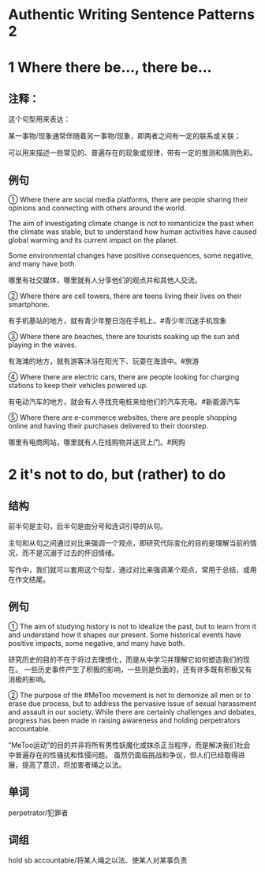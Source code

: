 Authentic Writing Sentence Patterns 2
===

# 1 Where there be..., there be...

## 注释：

这个句型用来表达：

某一事物/现象通常伴随着另一事物/现象，即两者之间有一定的联系或关联；

可以用来描述一些常见的、普遍存在的现象或规律，带有一定的推测和猜测色彩。

## 例句

① Where there are social media platforms, there are people sharing their opinions and connecting with others around the world.

The aim of investigating climate change is not to romanticize the past when the climate was stable, 
but to understand how human activities have caused global warming and its current impact on the planet. 

Some environmental changes have positive consequences, some negative, and many have both.

哪里有社交媒体，哪里就有人分享他们的观点并和其他人交流。

② Where there are cell towers, there are teens living their lives on their smartphone.

有手机基站的地方，就有青少年整日泡在手机上。#青少年沉迷手机现象

③ Where there are beaches, there are tourists soaking up the sun and playing in the waves.

有海滩的地方，就有游客沐浴在阳光下、玩耍在海浪中。#旅游

④ Where there are electric cars, there are people looking for charging stations to keep their vehicles powered up.

有电动汽车的地方，就会有人寻找充电桩来给他们的汽车充电。#新能源汽车

⑤ Where there are e-commerce websites, there are people shopping online and having their purchases delivered to their doorstep.

哪里有电商网站，哪里就有人在线购物并送货上门。#网购

# 2 it's not to do, but (rather) to do

## 结构

前半句是主句，后半句是由分号和连词引导的从句。

主句和从句之间通过对比来强调一个观点，即研究代际变化的目的是理解当前的情况，而不是沉溺于过去的怀旧情绪。

写作中，我们就可以套用这个句型，通过对比来强调某个观点，常用于总结，或用在作文结尾。

## 例句

① The aim of studying history is not to idealize the past,
but to learn from it and understand how it shapes our present. 
Some historical events have positive impacts, some negative, and many have both.

研究历史的目的不在于将过去理想化，而是从中学习并理解它如何塑造我们的现在。
一些历史事件产生了积极的影响，一些则是负面的，还有许多既有积极又有消极的影响。

② The purpose of the #MeToo movement is not to demonize all men or to erase due process,
but to address the pervasive issue of sexual harassment and assault in our society. 
While there are certainly challenges and debates, progress has been made in raising awareness and holding perpetrators accountable.

”MeToo运动”的目的并非将所有男性妖魔化或抹杀正当程序，而是解决我们社会中普遍存在的性骚扰和性侵问题。
虽然仍面临挑战和争议，但人们已经取得进展，提高了意识，将加害者绳之以法。

## 单词

perpetrator/犯罪者

## 词组

hold sb accountable/将某人绳之以法、使某人对某事负责



